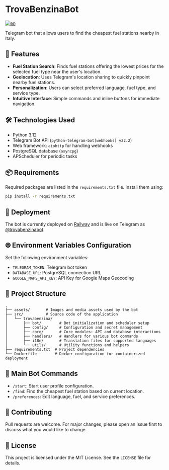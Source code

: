 # TrovaBenzinaBot

[![en](https://img.shields.io/badge/lang-english-blue.svg)](https://github.com/LorenzoQC/TrovaBenzinaBot/blob/main/README.md)

Telegram bot that allows users to find the cheapest fuel stations nearby in Italy.

## 🚀 Features

* **Fuel Station Search**: Finds fuel stations offering the lowest prices for the selected fuel type near the user's
  location.
* **Geolocation**: Uses Telegram's location sharing to quickly pinpoint nearby fuel stations.
* **Personalization**: Users can select preferred language, fuel type, and service type.
* **Intuitive Interface**: Simple commands and inline buttons for immediate navigation.

## 🛠️ Technologies Used

* Python 3.12
* Telegram Bot API (`python-telegram-bot[webhooks] v22.2`)
* Web framework: `aiohttp` for handling webhooks
* PostgreSQL database (`asyncpg`)
* APScheduler for periodic tasks

## 📦 Requirements

Required packages are listed in the `requirements.txt` file. Install them using:

```bash
pip install -r requirements.txt
```

## 🚀 Deployment

The bot is currently deployed on [Railway](https://railway.app) and is live on Telegram
as [@trovabenzinabot](https://t.me/trovabenzinabot).

## 🌐 Environment Variables Configuration

Set the following environment variables:

* `TELEGRAM_TOKEN`: Telegram bot token
* `DATABASE_URL`: PostgreSQL connection URL
* `GOOGLE_MAPS_API_KEY`: API Key for Google Maps Geocoding

## 🔧 Project Structure

```plaintext
.
├── assets/       # Images and media assets used by the bot
├── src/          # Source code of the application
│   └── trovabenzina/
│       ├── bot/        # Bot initialization and scheduler setup
│       ├── config/     # Configuration and secret management
│       ├── core/       # Core modules: API and database interactions
│       ├── handlers/   # Handlers for various bot commands
│       ├── i18n/       # Translation files for supported languages
│       └── utils/      # Utility functions and helpers
├── requirements.txt  # Project dependencies
└── Dockerfile        # Docker configuration for containerized deployment
```

## 📌 Main Bot Commands

* `/start`: Start user profile configuration.
* `/find`: Find the cheapest fuel station based on current location.
* `/preferences`: Edit language, fuel, and service preferences.

## 🤝 Contributing

Pull requests are welcome. For major changes, please open an issue first to discuss what you would like to change.

## 📄 License

This project is licensed under the MIT License. See the `LICENSE` file for details.
